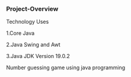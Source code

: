 ### Project-Overview


Technology Uses

1.Core Java 

2.Java Swing and Awt

3.Java JDK Version 19.0.2

Number guessing game using java programming

